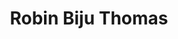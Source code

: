 ---
# https://vitepress.dev/reference/default-theme-home-page
layout: home
title: "Robin Biju Thomas"
titleTemplate: "e-Space"


hero:
  name: "Robin Biju Thomas"
  text: "Solutions Architect"
  tagline: Design. Develop. Deploy.
  image:
    src: /img/circle-dp.webp
    alt: Robin Biju Thomas - Profile Picture
  actions:
    - theme: brand
      text: View Portfolio
      link: /e-space

    # - theme: alt
    #   text: Resume
    #   link: /resume

    - theme: alt
      text: Get in touch
      link: /connect

features:
  - title: How may I help you?
    details: With my versatile knowledge and skill set, I offer valuable solutions across diverse domains, platforms, and technologies.
    link: /services
    linkText: View Services

  - title: About Me
    details: From ideation to implementation and deployment, I strive to cover all facets of the product life cycle. 
    link: /e-space
    linkText: Learn More

  - title: Self-Hosted 
    details: "This website is brought to you from my Home-Server* in 📍 Bangalore, India. Check out what else I have running!" 
    link: /projects/appledore
    linkText: View Project

---